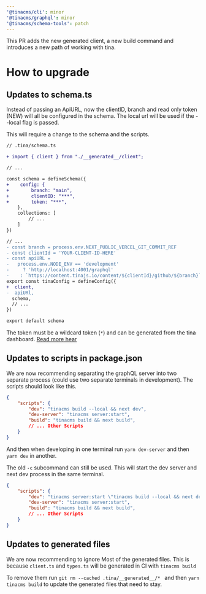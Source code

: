 ```yaml
---
'@tinacms/cli': minor
'@tinacms/graphql': minor
'@tinacms/schema-tools': patch
---
```


This PR adds the new generated client, a new build command and introduces a new path of working with tina. 


# How to upgrade


## Updates to schema.ts

Instead of passing an ApiURL, now the clientID, branch and read only token (NEW) will all be configured in the schema. The local url will be used if the --local flag is passed.

This will require a change to the schema and the scripts.

```diff 
// .tina/schema.ts

+ import { client } from "./__generated__/client";

// ... 

const schema = defineSchema({
+    config: {
+        branch: "main",
+        clientID: "***",
+        token: "***",
    },
    collections: [
        // ...
    ]
})

// ...
- const branch = process.env.NEXT_PUBLIC_VERCEL_GIT_COMMIT_REF
- const clientId = 'YOUR-CLIENT-ID-HERE'
- const apiURL =
-   process.env.NODE_ENV == 'development'
-     ? 'http://localhost:4001/graphql'
-    : `https://content.tinajs.io/content/${clientId}/github/${branch}`
export const tinaConfig = defineConfig({
+  client,
-  apiURl,
  schema,
  // ...
})

export default schema
```

The token must be a wildcard token (`*`) and can be generated from the tina dashboard. [Read more hear](https://tina.io/docs/graphql/read-only-tokens/)


## Updates to scripts in package.json

We are now recommending separating the graphQL server into two separate process (could use two separate terminals in development). The scripts should look like this.

```json
{
    "scripts": { 
        "dev": "tinacms build --local && next dev",
        "dev-server": "tinacms server:start",
        "build": "tinacms build && next build", 
        // ... Other Scripts 
    }
}
```
And then when developing in one terminal run `yarn dev-server` and then `yarn dev` in another.

The old `-c` subcommand can still be used. This will start the dev server and next dev process in the same terminal.


```json
{
    "scripts": { 
        "dev": "tinacms server:start \"tinacms build --local && next dev\"",
        "dev-server": "tinacms server:start",
        "build": "tinacms build && next build", 
        // ... Other Scripts 
    }
}
```

## Updates to generated files

We are now recommending to ignore Most of the generated files. This is because `client.ts` and `types.ts` will be generated in CI with `tinacms build`

To remove them run `git rm --cached .tina/__generated__/* ` and then `yarn tinacms build` to update the generated files that need to stay. 





